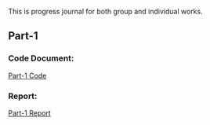 This is progress journal for both group and individual works.

## Part-1

### Code Document: 
[Part-1 Code](Project-Part-1.ipynb)

### Report:
[Part-1 Report](Project-Part-1.html)
